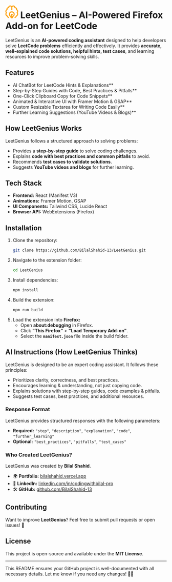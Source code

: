 # <img src="public/icons/brain-bulb.svg" alt="LeetGenius Logo" width="40"> **LeetGenius – AI-Powered Firefox Add-on for LeetCode**

LeetGenius is an **AI-powered coding assistant** designed to help developers solve **LeetCode problems** efficiently and effectively. It provides **accurate, well-explained code solutions, helpful hints, test cases**, and learning resources to improve problem-solving skills.

## **Features**

- AI ChatBot for LeetCode Hints & Explanations\*\*
- Step-by-Step Guides with Code, Best Practices & Pitfalls\*\*
- One-Click Clipboard Copy for Code Snippets\*\*
- Animated & Interactive UI with Framer Motion & GSAP\*\*
- Custom Resizable Textarea for Writing Code Easily\*\*
- Further Learning Suggestions (YouTube Videos & Blogs)\*\*

## **How LeetGenius Works**

LeetGenius follows a structured approach to solving problems:

- Provides a **step-by-step guide** to solve coding challenges.
- Explains **code with best practices and common pitfalls** to avoid.
- Recommends **test cases to validate solutions**.
- Suggests **YouTube videos and blogs** for further learning.

## **Tech Stack**

- **Frontend:** React (Manifest V3)
- **Animations:** Framer Motion, GSAP
- **UI Components:** Tailwind CSS, Lucide React
- **Browser API:** WebExtensions (Firefox)

## **Installation**

1. Clone the repository:
   ```sh
   git clone https://github.com/BilalShahid-13/LeetGenius.git
   ```
2. Navigate to the extension folder:
   ```sh
   cd LeetGenius
   ```
3. Install dependencies:
   ```sh
   npm install
   ```
4. Build the extension:
   ```sh
   npm run build
   ```
5. Load the extension into **Firefox:**
   - Open **about:debugging** in Firefox.
   - Click **"This Firefox"** > **"Load Temporary Add-on"**.
   - Select the **`manifest.json`** file inside the build folder.

## **AI Instructions (How LeetGenius Thinks)**

LeetGenius is designed to be an expert coding assistant. It follows these principles:

- Prioritizes clarity, correctness, and best practices.
- Encourages learning & understanding, not just copying code.
- Explains solutions with step-by-step guides, code examples & pitfalls.
- Suggests test cases, best practices, and additional resources.

### **Response Format**

LeetGenius provides structured responses with the following parameters:

- **Required:** `"step"`, `"description"`, `"explanation"`, `"code"`, `"further_learning"`
- **Optional:** `"best_practices"`, `"pitfalls"`, `"test_cases"`

### **Who Created LeetGenius?**

LeetGenius was created by **Bilal Shahid**.

- 🌍 **Portfolio:** [bilalshahid.vercel.app](https://bilalshahid.vercel.app/)
- 💼 **LinkedIn:** [linkedin.com/in/codingwithbilal-pro](https://www.linkedin.com/in/codingwithbilal-pro/)
- 🛠 **GitHub:** [github.com/BilalShahid-13](https://github.com/BilalShahid-13/)

## **Contributing**

Want to improve **LeetGenius**? Feel free to submit pull requests or open issues! 🚀

## **License**

This project is open-source and available under the **MIT License**.

---

This README ensures your GitHub project is well-documented with all necessary details. Let me know if you need any changes! 🚀🔥
